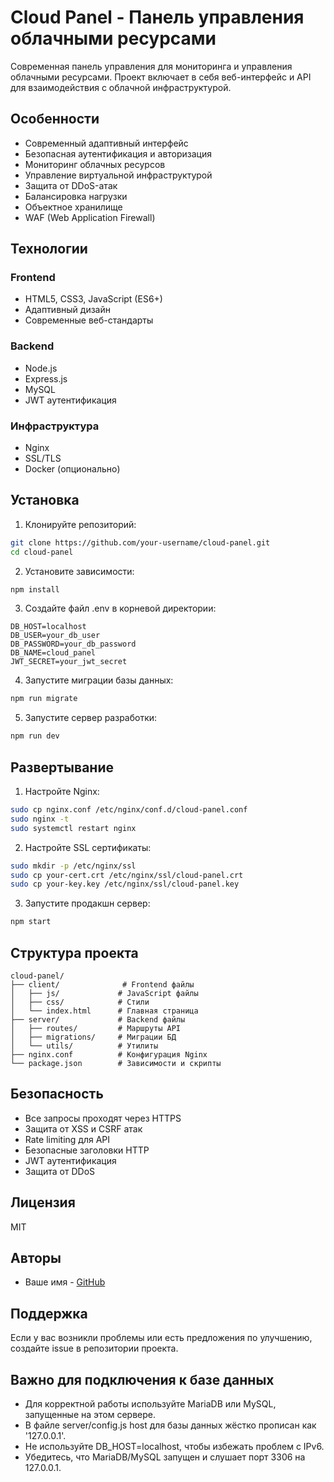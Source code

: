 # Cloud Panel - Панель управления облачными ресурсами

Современная панель управления для мониторинга и управления облачными ресурсами. Проект включает в себя веб-интерфейс и API для взаимодействия с облачной инфраструктурой.

## Особенности

- Современный адаптивный интерфейс
- Безопасная аутентификация и авторизация
- Мониторинг облачных ресурсов
- Управление виртуальной инфраструктурой
- Защита от DDoS-атак
- Балансировка нагрузки
- Объектное хранилище
- WAF (Web Application Firewall)

## Технологии

### Frontend
- HTML5, CSS3, JavaScript (ES6+)
- Адаптивный дизайн
- Современные веб-стандарты

### Backend
- Node.js
- Express.js
- MySQL
- JWT аутентификация

### Инфраструктура
- Nginx
- SSL/TLS
- Docker (опционально)

## Установка

1. Клонируйте репозиторий:
```bash
git clone https://github.com/your-username/cloud-panel.git
cd cloud-panel
```

2. Установите зависимости:
```bash
npm install
```

3. Создайте файл .env в корневой директории:
```env
DB_HOST=localhost
DB_USER=your_db_user
DB_PASSWORD=your_db_password
DB_NAME=cloud_panel
JWT_SECRET=your_jwt_secret
```

4. Запустите миграции базы данных:
```bash
npm run migrate
```

5. Запустите сервер разработки:
```bash
npm run dev
```

## Развертывание

1. Настройте Nginx:
```bash
sudo cp nginx.conf /etc/nginx/conf.d/cloud-panel.conf
sudo nginx -t
sudo systemctl restart nginx
```

2. Настройте SSL сертификаты:
```bash
sudo mkdir -p /etc/nginx/ssl
sudo cp your-cert.crt /etc/nginx/ssl/cloud-panel.crt
sudo cp your-key.key /etc/nginx/ssl/cloud-panel.key
```

3. Запустите продакшн сервер:
```bash
npm start
```

## Структура проекта

```
cloud-panel/
├── client/              # Frontend файлы
│   ├── js/             # JavaScript файлы
│   ├── css/            # Стили
│   └── index.html      # Главная страница
├── server/             # Backend файлы
│   ├── routes/         # Маршруты API
│   ├── migrations/     # Миграции БД
│   └── utils/          # Утилиты
├── nginx.conf          # Конфигурация Nginx
└── package.json        # Зависимости и скрипты
```

## Безопасность

- Все запросы проходят через HTTPS
- Защита от XSS и CSRF атак
- Rate limiting для API
- Безопасные заголовки HTTP
- JWT аутентификация
- Защита от DDoS

## Лицензия

MIT

## Авторы

- Ваше имя - [GitHub](https://github.com/your-username)

## Поддержка

Если у вас возникли проблемы или есть предложения по улучшению, создайте issue в репозитории проекта.

## Важно для подключения к базе данных

- Для корректной работы используйте MariaDB или MySQL, запущенные на этом сервере.
- В файле server/config.js host для базы данных жёстко прописан как '127.0.0.1'.
- Не используйте DB_HOST=localhost, чтобы избежать проблем с IPv6.
- Убедитесь, что MariaDB/MySQL запущен и слушает порт 3306 на 127.0.0.1. 